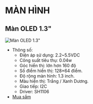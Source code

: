 # MÀN HÌNH

## Màn OLED 1.3"

![Màn OLED 1.3"](https://github.com/neittien0110/linhkiendientu/assets/8079397/c3bbf91d-3621-4534-8dfb-2661fa2b4c89)

- Thông số:
  - Điện áp sử dụng: 2.2~5.5VDC
  - Công suất tiêu thụ: 0.04w
  - Góc hiển thị: lớn hơn 160 độ
  - Số điểm hiển thị: 128×64 điểm.
  - Độ rộng màn hình: 1.3 inch.
  - Màu hiển thị: Trắng / Xanh Dương.
  - Giao tiếp: I2C
  - Driver: SH1106
- [Mua sắm](https://nshopvn.com/product/man-hinh-oled-1-3-inch-giao-tiep-i2c-blue/)
